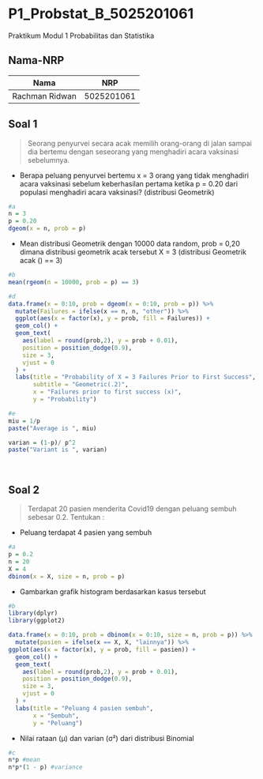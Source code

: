 # P1_Probstat_B_5025201061
Praktikum Modul 1 Probabilitas dan Statistika

## Nama-NRP
| Nama                | NRP        |
|---------------------|------------|
|   Rachman Ridwan    | 5025201061 |

## Soal 1
>Seorang penyurvei secara acak memilih orang-orang di jalan sampai dia bertemu dengan seseorang yang menghadiri acara vaksinasi sebelumnya.
- Berapa peluang penyurvei bertemu x = 3 orang yang tidak menghadiri acara vaksinasi sebelum keberhasilan pertama ketika p = 0.20 dari populasi menghadiri acara vaksinasi? (distribusi Geometrik)
``` R
#a
n = 3
p = 0.20
dgeom(x = n, prob = p)
```

- Mean distribusi Geometrik dengan 10000 data random, prob = 0,20 dimana distribusi geometrik acak tersebut X = 3 (distribusi Geometrik acak () == 3)
``` R
#b
mean(rgeom(n = 10000, prob = p) == 3)
```

``` R
#d
data.frame(x = 0:10, prob = dgeom(x = 0:10, prob = p)) %>%
  mutate(Failures = ifelse(x == n, n, "other")) %>%
  ggplot(aes(x = factor(x), y = prob, fill = Failures)) +
  geom_col() +
  geom_text(
    aes(label = round(prob,2), y = prob + 0.01),
    position = position_dodge(0.9),
    size = 3,
    vjust = 0
  ) +
  labs(title = "Probability of X = 3 Failures Prior to First Success",
       subtitle = "Geometric(.2)",
       x = "Failures prior to first success (x)",
       y = "Probability")  
```

``` R
#e
miu = 1/p
paste("Average is ", miu)

varian = (1-p)/ p^2
paste("Variant is ", varian)
```
</br>

## Soal 2
> Terdapat 20 pasien menderita Covid19 dengan peluang sembuh sebesar 0.2. Tentukan :
- Peluang terdapat 4 pasien yang sembuh
``` R
#a
p = 0.2
n = 20
X = 4
dbinom(x = X, size = n, prob = p)
```

- Gambarkan grafik histogram berdasarkan kasus tersebut
``` R
#b
library(dplyr)
library(ggplot2)

data.frame(x = 0:10, prob = dbinom(x = 0:10, size = n, prob = p)) %>%
  mutate(pasien = ifelse(x == X, X, "lainnya")) %>%
ggplot(aes(x = factor(x), y = prob, fill = pasien)) +
  geom_col() +
  geom_text(
    aes(label = round(prob,2), y = prob + 0.01),
    position = position_dodge(0.9),
    size = 3,
    vjust = 0
  ) +
  labs(title = "Peluang 4 pasien sembuh",
       x = "Sembuh",
       y = "Peluang")
```

- Nilai rataan (μ) dan varian (σ²) dari distribusi Binomial
``` R
#c
n*p #mean
n*p*(1 - p) #variance
```
</br>
